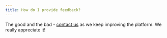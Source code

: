 ```yaml
---
title: How do I provide feedback?
---
```


The good and the bad - [contact us](https://www.kintohub.com/contactus/) as we keep improving the platform.
We really appreciate it!
